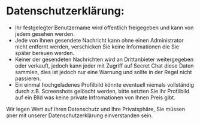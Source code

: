 # Datenschutzerklärung:

- Ihr festgelegter Benutzername wird öffentlich freigegeben und kann von jedem gesehen werden.
- Jede von Ihnen gesendete Nachricht kann ohne einen Administrator nicht entfernt werden, verschicken Sie keine Informationen die Sie später bereuen werden.
- Keiner der gesendeten Nachrichten wird an Drittanbieter weitergegeben oder verkauft, jedoch kann jeder mit Zugriff auf Secret Chat diese Daten sammlen, dies 
ist jedoch nur eine Warnung und sollte in der Regel nicht passieren.
- Ein einmal hochgeladenes Profilbild könnte eventuell niemals vollständig durch z.B. Screenshots gelöscht werden, bitte setzten Sie ihr Profilbild auf ein Bild was keine private Infromationen von Ihnen Preis gibt.

Wir legen Wert auf Ihren Datenschutz und Ihre Privatsphäre, Sie müssen aber mit unserer Datenschutzerklärung einverstanden sein.

